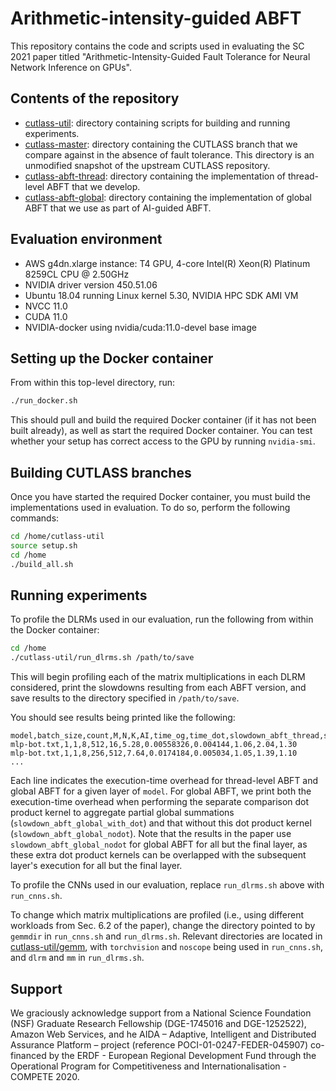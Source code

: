 # Arithmetic-intensity-guided ABFT
This repository contains the code and scripts used in evaluating the SC 2021
paper titled "Arithmetic-Intensity-Guided Fault Tolerance for Neural
Network Inference on GPUs".

## Contents of the repository
* [cutlass-util](cutlass-util): directory containing scripts for building
  and running experiments.
* [cutlass-master](cutlass-master): directory containing the CUTLASS branch
  that we compare against in the absence of fault tolerance. This directory
  is an unmodified snapshot of the upstream CUTLASS repository.
* [cutlass-abft-thread](cutlass-abft-thread): directory containing the
  implementation of thread-level ABFT that we develop.
* [cutlass-abft-global](cutlass-abft-global): directory containing the
  implementation of global ABFT that we use as part of AI-guided ABFT.

## Evaluation environment
* AWS g4dn.xlarge instance: T4 GPU, 4-core Intel(R) Xeon(R) Platinum 8259CL CPU @ 2.50GHz
* NVIDIA driver version 450.51.06
* Ubuntu 18.04 running Linux kernel 5.30, NVIDIA HPC SDK AMI VM
* NVCC 11.0
* CUDA 11.0
* NVIDIA-docker using nvidia/cuda:11.0-devel base image

## Setting up the Docker container
From within this top-level directory, run:
```bash
./run_docker.sh
```

This should pull and build the required Docker container (if it has not been built
already), as well as start the required Docker container. You can test whether your
setup has correct access to the GPU by running `nvidia-smi`.

## Building CUTLASS branches
Once you have started the required Docker container, you must build the implementations
used in evaluation. To do so, perform the following commands:
```bash
cd /home/cutlass-util
source setup.sh
cd /home
./build_all.sh
```

## Running experiments
To profile the DLRMs used in our evaluation, run the following from within the Docker container:
```bash
cd /home
./cutlass-util/run_dlrms.sh /path/to/save
```
This will begin profiling each of the matrix multiplications in each DLRM considered, print the
slowdowns resulting from each ABFT version, and save results to the directory specified in
`/path/to/save`.

You should see results being printed like the following:
```
model,batch_size,count,M,N,K,AI,time_og,time_dot,slowdown_abft_thread,slowdown_abft_global_with_dot,slowdown_abft_global_nodot
mlp-bot.txt,1,1,8,512,16,5.28,0.00558326,0.004144,1.06,2.04,1.30
mlp-bot.txt,1,1,8,256,512,7.64,0.0174184,0.005034,1.05,1.39,1.10
...
```
Each line indicates the execution-time overhead for thread-level ABFT and global ABFT for
a given layer of `model`. For global ABFT, we print both the execution-time overhead when
performing the separate comparison dot product kernel to aggregate partial global summations
(`slowdown_abft_global_with_dot`) and that without this dot product kernel (`slowdown_abft_global_nodot`). 
Note that the results in the paper use `slowdown_abft_global_nodot` for global ABFT for all but the final layer,
as these extra dot product kernels can be overlapped with the subsequent layer's execution for all
but the final layer.

To profile the CNNs used in our evaluation, replace `run_dlrms.sh` above with `run_cnns.sh`.

To change which matrix multiplications are profiled (i.e., using different workloads from Sec. 6.2
of the paper), change the directory pointed to by `gemmdir` in `run_cnns.sh` and `run_dlrms.sh`. Relevant
directories are located in [cutlass-util/gemm](cutlass-util/gemm), with `torchvision` and `noscope` being
used in `run_cnns.sh`, and `dlrm` and `mm` in `run_dlrms.sh`.

## Support
We graciously acknowledge support from a National Science Foundation 
(NSF) Graduate Research Fellowship (DGE-1745016 and DGE-1252522), Amazon Web Services,
and  he AIDA – Adaptive, Intelligent and Distributed Assurance Platform – project (reference
POCI-01-0247-FEDER-045907) co-financed by the ERDF - European Regional Development Fund
through the Operational Program for Competitiveness and Internationalisation - COMPETE 2020.
